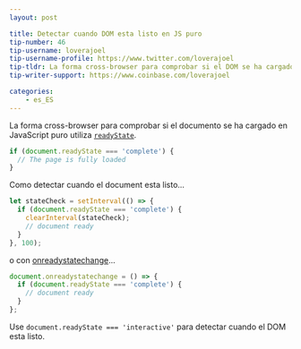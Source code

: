 ```yaml
---
layout: post

title: Detectar cuando DOM esta listo en JS puro
tip-number: 46
tip-username: loverajoel
tip-username-profile: https://www.twitter.com/loverajoel
tip-tldr: La forma cross-browser para comprobar si el DOM se ha cargado en JavaScript puro.
tip-writer-support: https://www.coinbase.com/loverajoel

categories:
    - es_ES
---
```


La forma cross-browser para comprobar si el documento se ha cargado en JavaScript puro utiliza [`readyState`](https://developer.mozilla.org/en-US/docs/Web/API/Document/readyState).

```js
if (document.readyState === 'complete') {
  // The page is fully loaded
}
```

Como detectar cuando el document esta listo...


```js
let stateCheck = setInterval(() => {
  if (document.readyState === 'complete') {
    clearInterval(stateCheck);
    // document ready
  }
}, 100);
```

o con [onreadystatechange](https://developer.mozilla.org/en-US/docs/Web/Events/readystatechange)...


```js
document.onreadystatechange = () => {
  if (document.readyState === 'complete') {
    // document ready
  }
};
```

Use `document.readyState === 'interactive'` para detectar cuando el DOM esta listo.
